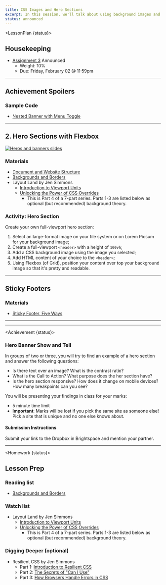 ```yaml
---
title: CSS Images and Hero Sections
excerpt: In this session, we'll talk about using background images and flexbox when making Hero sections.
status: announced
---
```


<script>
	import Homework from "$lib/components/Homework.svelte";
	import LessonPlan from "$lib/components/LessonPlan.svelte";
	import Achievement from "$lib/components/Achievement.svelte";
</script>

<LessonPlan {status}>

<h2>Housekeeping</h2>

- [Assignment 3](/courses/cpnt-260/assessments/assignment-3) Announced
	- Weight: 10%
	- Due: Friday, February 02 @ 11:59pm

---

<h2>Achievement Spoilers</h2>

### Sample Code
- [Nested Banner with Menu Toggle](https://github.com/sait-wbdv/dailies-f23/tree/main/2023-09-25-media-flex/03-nested-flex-banner)

---

<h2>2. Hero Sections with Flexbox</h2>

[![Heros and banners slides](/images/slides/cpnt-260/hero-sections.png)](/slides/cpnt-260/hero-sections)

### Materials
- [Document and Website Structure](https://developer.mozilla.org/en-US/docs/Learn/HTML/Introduction_to_HTML/Document_and_website_structure)
- [Backgrounds and Borders](https://developer.mozilla.org/en-US/docs/Learn/CSS/Building_blocks/Backgrounds_and_borders)
- Layout Land by Jen Simmons
    - [Introduction to Viewport Units](https://youtu.be/_sgF8I-Q1Gs)
    - [Unlocking the Power of CSS Overrides](https://www.youtube.com/watch?v=0X6zrW2QW8Q)
        - This is Part 4 of a 7-part series. Parts 1-3 are listed below as optional (but recommended) background theory.

### Activity: Hero Section
Create your own full-viewport hero section:
1. Select an large-format image on your file system or on Lorem Picsum for your background image;
2. Create a full-viewport `<header>` with a height of `100vh`;
3. Add a CSS background image using the image you selected;
4. Add HTML content of your choice to the `<header>`;
5. Using Flexbox (of Grid), position your content over top your background image so that it's pretty and readable.

---

<h2>Sticky Footers</h2>

### Materials
- [Sticky Footer, Five Ways](https://css-tricks.com/couple-takes-sticky-footer/)

---

</LessonPlan>

---

<Achievement {status}>

### Hero Banner Show and Tell
In groups of two or three, you will try to find an example of a hero section and answer the following questions:
- Is there text over an image? What is the contrast ratio?
- What is the Call to Action? What purpose does the her section have?
- Is the hero section responsive? How does it change on mobile devices? How many breakpoints can you see?

You will be presenting your findings in class for your marks:
- 5 minute time limit
- **Important**: Marks will be lost if you pick the same site as someone else! Pick a site that is unique and no one else knows about.

#### Submission Instructions
Submit your link to the Dropbox in Brightspace and mention your partner.

</Achievement>

---

<Homework {status}>

<h2>Lesson Prep</h2>

### Reading list
- [Backgrounds and Borders](https://developer.mozilla.org/en-US/docs/Learn/CSS/Building_blocks/Backgrounds_and_borders)

### Watch list
- Layout Land by Jen Simmons
    - [Introduction to Viewport Units](https://youtu.be/_sgF8I-Q1Gs)
    - [Unlocking the Power of CSS Overrides](https://www.youtube.com/watch?v=0X6zrW2QW8Q)
        - This is Part 4 of a 7-part series. Parts 1-3 are listed below as optional (but recommended) background theory.

### Digging Deeper (optional)
- Resilient CSS by Jen Simmons
    - Part 1: [Introduction to Resilient CSS](https://www.youtube.com/watch?v=u00FY9vADfQ)
    - Part 2: [The Secrets of "Can I Use"](https://www.youtube.com/watch?v=WM_cKHH7bZ0)
    - Part 3: [How Browsers Handle Errors in CSS](https://www.youtube.com/watch?v=NJjlzxud4_M)

</Homework>